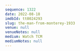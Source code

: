 ```yaml
---
sequence: 1322
date: 2022-08-18
imdbId: tt0024293
slug: the-man-from-monterey-1933
venue: null
venueNotes: null
medium: Watch TCM
mediumNotes: null
---
```

